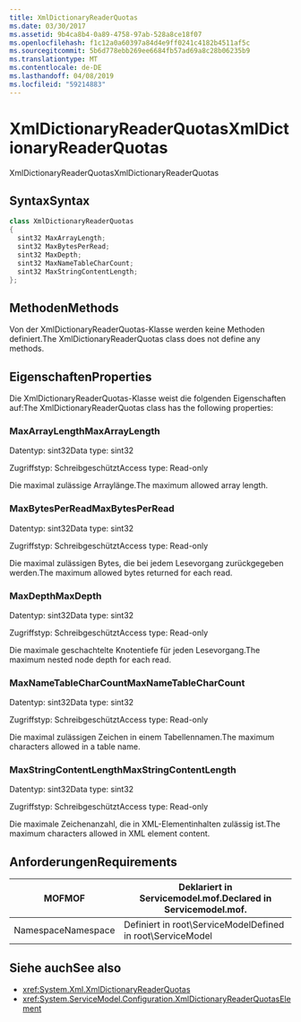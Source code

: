 ```yaml
---
title: XmlDictionaryReaderQuotas
ms.date: 03/30/2017
ms.assetid: 9b4ca8b4-0a89-4758-97ab-528a8ce18f07
ms.openlocfilehash: f1c12a0a60397a84d4e9ff0241c4182b4511af5c
ms.sourcegitcommit: 5b6d778ebb269ee6684fb57ad69a8c28b06235b9
ms.translationtype: MT
ms.contentlocale: de-DE
ms.lasthandoff: 04/08/2019
ms.locfileid: "59214883"
---
```

# <a name="xmldictionaryreaderquotas"></a><span data-ttu-id="50fa9-102">XmlDictionaryReaderQuotas</span><span class="sxs-lookup"><span data-stu-id="50fa9-102">XmlDictionaryReaderQuotas</span></span>
<span data-ttu-id="50fa9-103">XmlDictionaryReaderQuotas</span><span class="sxs-lookup"><span data-stu-id="50fa9-103">XmlDictionaryReaderQuotas</span></span>  
  
## <a name="syntax"></a><span data-ttu-id="50fa9-104">Syntax</span><span class="sxs-lookup"><span data-stu-id="50fa9-104">Syntax</span></span>  
  
```csharp
class XmlDictionaryReaderQuotas  
{  
  sint32 MaxArrayLength;  
  sint32 MaxBytesPerRead;  
  sint32 MaxDepth;  
  sint32 MaxNameTableCharCount;  
  sint32 MaxStringContentLength;  
};  
```  
  
## <a name="methods"></a><span data-ttu-id="50fa9-105">Methoden</span><span class="sxs-lookup"><span data-stu-id="50fa9-105">Methods</span></span>  
 <span data-ttu-id="50fa9-106">Von der XmlDictionaryReaderQuotas-Klasse werden keine Methoden definiert.</span><span class="sxs-lookup"><span data-stu-id="50fa9-106">The XmlDictionaryReaderQuotas class does not define any methods.</span></span>  
  
## <a name="properties"></a><span data-ttu-id="50fa9-107">Eigenschaften</span><span class="sxs-lookup"><span data-stu-id="50fa9-107">Properties</span></span>  
 <span data-ttu-id="50fa9-108">Die XmlDictionaryReaderQuotas-Klasse weist die folgenden Eigenschaften auf:</span><span class="sxs-lookup"><span data-stu-id="50fa9-108">The XmlDictionaryReaderQuotas class has the following properties:</span></span>  
  
### <a name="maxarraylength"></a><span data-ttu-id="50fa9-109">MaxArrayLength</span><span class="sxs-lookup"><span data-stu-id="50fa9-109">MaxArrayLength</span></span>  
 <span data-ttu-id="50fa9-110">Datentyp: sint32</span><span class="sxs-lookup"><span data-stu-id="50fa9-110">Data type: sint32</span></span>  
  
 <span data-ttu-id="50fa9-111">Zugriffstyp: Schreibgeschützt</span><span class="sxs-lookup"><span data-stu-id="50fa9-111">Access type: Read-only</span></span>  
  
 <span data-ttu-id="50fa9-112">Die maximal zulässige Arraylänge.</span><span class="sxs-lookup"><span data-stu-id="50fa9-112">The maximum allowed array length.</span></span>  
  
### <a name="maxbytesperread"></a><span data-ttu-id="50fa9-113">MaxBytesPerRead</span><span class="sxs-lookup"><span data-stu-id="50fa9-113">MaxBytesPerRead</span></span>  
 <span data-ttu-id="50fa9-114">Datentyp: sint32</span><span class="sxs-lookup"><span data-stu-id="50fa9-114">Data type: sint32</span></span>  
  
 <span data-ttu-id="50fa9-115">Zugriffstyp: Schreibgeschützt</span><span class="sxs-lookup"><span data-stu-id="50fa9-115">Access type: Read-only</span></span>  
  
 <span data-ttu-id="50fa9-116">Die maximal zulässigen Bytes, die bei jedem Lesevorgang zurückgegeben werden.</span><span class="sxs-lookup"><span data-stu-id="50fa9-116">The maximum allowed bytes returned for each read.</span></span>  
  
### <a name="maxdepth"></a><span data-ttu-id="50fa9-117">MaxDepth</span><span class="sxs-lookup"><span data-stu-id="50fa9-117">MaxDepth</span></span>  
 <span data-ttu-id="50fa9-118">Datentyp: sint32</span><span class="sxs-lookup"><span data-stu-id="50fa9-118">Data type: sint32</span></span>  
  
 <span data-ttu-id="50fa9-119">Zugriffstyp: Schreibgeschützt</span><span class="sxs-lookup"><span data-stu-id="50fa9-119">Access type: Read-only</span></span>  
  
 <span data-ttu-id="50fa9-120">Die maximale geschachtelte Knotentiefe für jeden Lesevorgang.</span><span class="sxs-lookup"><span data-stu-id="50fa9-120">The maximum nested node depth for each read.</span></span>  
  
### <a name="maxnametablecharcount"></a><span data-ttu-id="50fa9-121">MaxNameTableCharCount</span><span class="sxs-lookup"><span data-stu-id="50fa9-121">MaxNameTableCharCount</span></span>  
 <span data-ttu-id="50fa9-122">Datentyp: sint32</span><span class="sxs-lookup"><span data-stu-id="50fa9-122">Data type: sint32</span></span>  
  
 <span data-ttu-id="50fa9-123">Zugriffstyp: Schreibgeschützt</span><span class="sxs-lookup"><span data-stu-id="50fa9-123">Access type: Read-only</span></span>  
  
 <span data-ttu-id="50fa9-124">Die maximal zulässigen Zeichen in einem Tabellennamen.</span><span class="sxs-lookup"><span data-stu-id="50fa9-124">The maximum characters allowed in a table name.</span></span>  
  
### <a name="maxstringcontentlength"></a><span data-ttu-id="50fa9-125">MaxStringContentLength</span><span class="sxs-lookup"><span data-stu-id="50fa9-125">MaxStringContentLength</span></span>  
 <span data-ttu-id="50fa9-126">Datentyp: sint32</span><span class="sxs-lookup"><span data-stu-id="50fa9-126">Data type: sint32</span></span>  
  
 <span data-ttu-id="50fa9-127">Zugriffstyp: Schreibgeschützt</span><span class="sxs-lookup"><span data-stu-id="50fa9-127">Access type: Read-only</span></span>  
  
 <span data-ttu-id="50fa9-128">Die maximale Zeichenanzahl, die in XML-Elementinhalten zulässig ist.</span><span class="sxs-lookup"><span data-stu-id="50fa9-128">The maximum characters allowed in XML element content.</span></span>  
  
## <a name="requirements"></a><span data-ttu-id="50fa9-129">Anforderungen</span><span class="sxs-lookup"><span data-stu-id="50fa9-129">Requirements</span></span>  
  
|<span data-ttu-id="50fa9-130">MOF</span><span class="sxs-lookup"><span data-stu-id="50fa9-130">MOF</span></span>|<span data-ttu-id="50fa9-131">Deklariert in Servicemodel.mof.</span><span class="sxs-lookup"><span data-stu-id="50fa9-131">Declared in Servicemodel.mof.</span></span>|  
|---------|-----------------------------------|  
|<span data-ttu-id="50fa9-132">Namespace</span><span class="sxs-lookup"><span data-stu-id="50fa9-132">Namespace</span></span>|<span data-ttu-id="50fa9-133">Definiert in root\ServiceModel</span><span class="sxs-lookup"><span data-stu-id="50fa9-133">Defined in root\ServiceModel</span></span>|  
  
## <a name="see-also"></a><span data-ttu-id="50fa9-134">Siehe auch</span><span class="sxs-lookup"><span data-stu-id="50fa9-134">See also</span></span>

- <xref:System.Xml.XmlDictionaryReaderQuotas>
- <xref:System.ServiceModel.Configuration.XmlDictionaryReaderQuotasElement>
